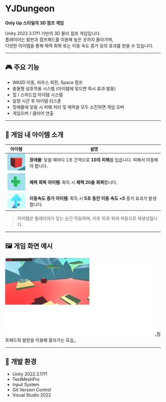 # YJDungeon
**Only Up 스타일의 3D 점프 게임**

Unity 2022.3.17f1 기반의 3D 물리 점프 게임입니다.  
플레이어는 발판과 점프패드를 이용해 높은 곳까지 올라가며,  
다양한 아이템을 통해 체력 회복 또는 이동 속도 증가 등의 효과를 받을 수 있습니다.

---

## 🎮 주요 기능

- WASD 이동, 마우스 회전, Space 점프
- 충돌형 상호작용 시스템 (아이템에 닿으면 즉시 효과 발동)
- 힐 / 스피드업 아이템 시스템
- 일정 시간 후 아이템 리스폰
- 장애물에 닿을 시 피해 처리 및 체력을 모두 소진하면 게임 오버
- 게임오버 / 클리어 연출

---

## 💼 게임 내 아이템 소개

| 아이템 | 설명 |
|--------|------|
| <img src="README_assets/obstacle.png" width="64"/> | **장애물**: 닿을 때마다 1초 간격으로 **10의 피해**를 입습니다. 피해서 이동해야 합니다. |
| <img src="README_assets/heal_item.png" width="64"/> | **체력 회복 아이템**: 획득 시 **체력 20을 회복**합니다. |
| <img src="README_assets/speed_item.png" width="64"/> | **이동속도 증가 아이템**: 획득 시 **5초 동안 이동 속도 +5** 증가 효과가 발생합니다. |

> 아이템은 플레이어가 닿는 순간 작동하며, 이후 10초 뒤에 자동으로 재생성됩니다.

---

## 🖼️ 게임 화면 예시

<img src="README_assets/game_play.png" width="480"/>  
_점프패드와 발판을 이용해 올라가는 모습_

---

## 🔧 개발 환경

- Unity 2022.3.17f1
- TextMeshPro
- Input System
- Git Version Control
- Visual Studio 2022
